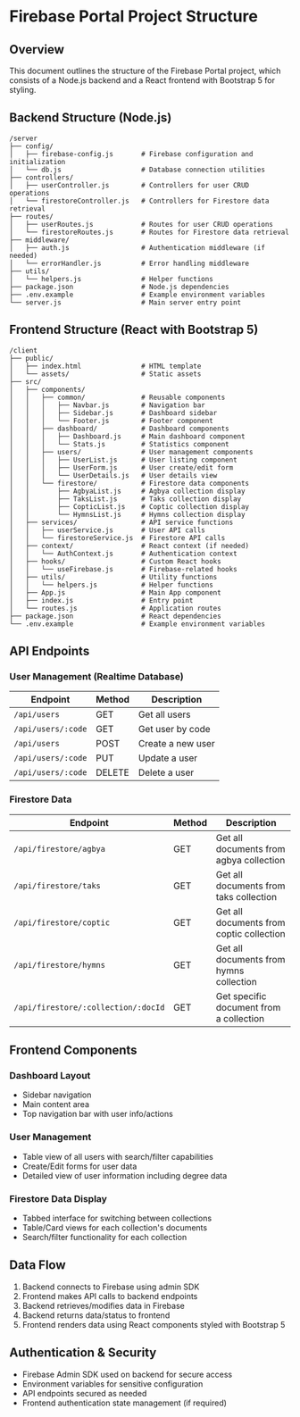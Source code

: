 # Firebase Portal Project Structure

## Overview
This document outlines the structure of the Firebase Portal project, which consists of a Node.js backend and a React frontend with Bootstrap 5 for styling.

## Backend Structure (Node.js)

```
/server
├── config/
│   ├── firebase-config.js       # Firebase configuration and initialization
│   └── db.js                    # Database connection utilities
├── controllers/
│   ├── userController.js        # Controllers for user CRUD operations
│   └── firestoreController.js   # Controllers for Firestore data retrieval
├── routes/
│   ├── userRoutes.js            # Routes for user CRUD operations
│   └── firestoreRoutes.js       # Routes for Firestore data retrieval
├── middleware/
│   ├── auth.js                  # Authentication middleware (if needed)
│   └── errorHandler.js          # Error handling middleware
├── utils/
│   └── helpers.js               # Helper functions
├── package.json                 # Node.js dependencies
├── .env.example                 # Example environment variables
└── server.js                    # Main server entry point
```

## Frontend Structure (React with Bootstrap 5)

```
/client
├── public/
│   ├── index.html               # HTML template
│   └── assets/                  # Static assets
├── src/
│   ├── components/
│   │   ├── common/              # Reusable components
│   │   │   ├── Navbar.js        # Navigation bar
│   │   │   ├── Sidebar.js       # Dashboard sidebar
│   │   │   └── Footer.js        # Footer component
│   │   ├── dashboard/           # Dashboard components
│   │   │   ├── Dashboard.js     # Main dashboard component
│   │   │   └── Stats.js         # Statistics component
│   │   ├── users/               # User management components
│   │   │   ├── UserList.js      # User listing component
│   │   │   ├── UserForm.js      # User create/edit form
│   │   │   └── UserDetails.js   # User details view
│   │   └── firestore/           # Firestore data components
│   │       ├── AgbyaList.js     # Agbya collection display
│   │       ├── TaksList.js      # Taks collection display
│   │       ├── CopticList.js    # Coptic collection display
│   │       └── HymnsList.js     # Hymns collection display
│   ├── services/                # API service functions
│   │   ├── userService.js       # User API calls
│   │   └── firestoreService.js  # Firestore API calls
│   ├── context/                 # React context (if needed)
│   │   └── AuthContext.js       # Authentication context
│   ├── hooks/                   # Custom React hooks
│   │   └── useFirebase.js       # Firebase-related hooks
│   ├── utils/                   # Utility functions
│   │   └── helpers.js           # Helper functions
│   ├── App.js                   # Main App component
│   ├── index.js                 # Entry point
│   └── routes.js                # Application routes
├── package.json                 # React dependencies
└── .env.example                 # Example environment variables
```

## API Endpoints

### User Management (Realtime Database)

| Endpoint | Method | Description |
|----------|--------|-------------|
| `/api/users` | GET | Get all users |
| `/api/users/:code` | GET | Get user by code |
| `/api/users` | POST | Create a new user |
| `/api/users/:code` | PUT | Update a user |
| `/api/users/:code` | DELETE | Delete a user |

### Firestore Data

| Endpoint | Method | Description |
|----------|--------|-------------|
| `/api/firestore/agbya` | GET | Get all documents from agbya collection |
| `/api/firestore/taks` | GET | Get all documents from taks collection |
| `/api/firestore/coptic` | GET | Get all documents from coptic collection |
| `/api/firestore/hymns` | GET | Get all documents from hymns collection |
| `/api/firestore/:collection/:docId` | GET | Get specific document from a collection |

## Frontend Components

### Dashboard Layout
- Sidebar navigation
- Main content area
- Top navigation bar with user info/actions

### User Management
- Table view of all users with search/filter capabilities
- Create/Edit forms for user data
- Detailed view of user information including degree data

### Firestore Data Display
- Tabbed interface for switching between collections
- Table/Card views for each collection's documents
- Search/filter functionality for each collection

## Data Flow

1. Backend connects to Firebase using admin SDK
2. Frontend makes API calls to backend endpoints
3. Backend retrieves/modifies data in Firebase
4. Backend returns data/status to frontend
5. Frontend renders data using React components styled with Bootstrap 5

## Authentication & Security

- Firebase Admin SDK used on backend for secure access
- Environment variables for sensitive configuration
- API endpoints secured as needed
- Frontend authentication state management (if required)

